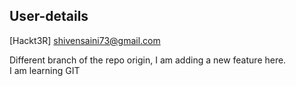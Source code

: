 ## User-details

[Hackt3R]
shivensaini73@gmail.com

Different branch of the repo origin, I am adding a new feature here.
<br/>
I am learning GIT